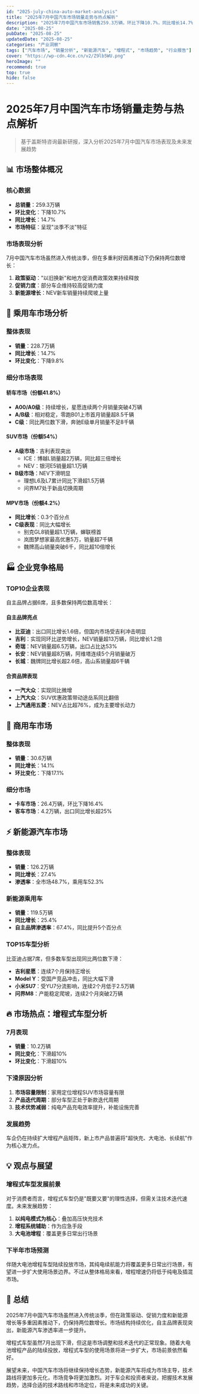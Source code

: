 ```yaml
---
id: "2025-july-china-auto-market-analysis"
title: "2025年7月中国汽车市场销量走势与热点解析"
description: "2025年7月中国汽车市场销售259.3万辆，环比下降10.7%，同比增长14.7%。本文深入分析市场走势、细分市场表现及增程式车型发展趋势。"
date: "2025-08-25"
pubDate: "2025-08-25"
updatedDate: "2025-08-25"
categories: "产业洞察"
tags: ["汽车市场", "销量分析", "新能源汽车", "增程式", "市场趋势", "行业报告"]
cover: "https://wp-cdn.4ce.cn/v2/Z9lb5WU.png"
heroImage: ""
recommend: true
top: true
hide: false
---
```


# 2025年7月中国汽车市场销量走势与热点解析

> 基于盖斯特咨询最新研报，深入分析2025年7月中国汽车市场表现及未来发展趋势

## 📊 市场整体概况

### 核心数据
- **总销量**：259.3万辆
- **环比变化**：下降10.7%
- **同比增长**：14.7%
- **市场特征**：呈现"淡季不淡"特征

### 市场表现分析
7月中国汽车市场虽然进入传统淡季，但在多重利好因素推动下仍保持两位数增长：

1. **政策驱动**："以旧换新"和地方促消费政策效果持续释放
2. **促销力度**：部分车企维持较高促销力度
3. **新能源增长**：NEV新车销量持续爬坡上量

## 🚗 乘用车市场分析

### 整体表现
- **销量**：228.7万辆
- **同比增长**：14.7%
- **环比变化**：下降9.8%

### 细分市场表现

#### 轿车市场（份额41.8%）
- **A00/A0级**：持续增长，星愿连续两个月销量突破4万辆
- **A/B级**：相对稳定，零跑B01上市首月销量超8.5千辆
- **C级**：同比两位数下滑，奔驰E级单月销量不足8千辆

#### SUV市场（份额54%）
- **A级市场**：吉利表现突出
  - ICE：博越L销量超2万辆，同比超三倍增长
  - NEV：银河E5销量超1.1万辆
- **B级市场**：NEV下滑明显
  - 理想L6及L7累计同比下滑超1.5万辆
  - 问界M7处于新品切换周期

#### MPV市场（份额4.2%）
- **同比增长**：0.3个百分点
- **C级表现**：同比大幅增长
  - 别克GL8销量超1.1万辆，蝉联榜首
  - 岚图梦想家最高优惠5万，销量超7千辆
  - 魏牌高山销量突破6千，同比超10倍增长

## 🏭 企业竞争格局

### TOP10企业表现
自主品牌占据6席，且多数保持两位数高增长：

#### 自主品牌亮点
- **比亚迪**：出口同比增长1.6倍，但国内市场受吉利冲击明显
- **吉利**：实现同环比逆势增长，NEV销量超13万辆，同比增长1.2倍
- **奇瑞**：NEV销量超6.5万辆，出口占比达53%
- **长安**：NEV销量超8万辆，阿维塔连续5个月销量破万
- **长城**：魏牌同比增长超2.6倍，高山系销量超6千辆

#### 合资品牌表现
- **一汽大众**：实现同比微增
- **上汽大众**：SUV优惠政策带动途岳系同比翻倍
- **上汽通用五菱**：NEV占比超76%，成为主要增长动力

## 🚛 商用车市场

### 整体表现
- **销量**：30.6万辆
- **同比增长**：14.1%
- **环比变化**：下降17.1%

### 细分市场
- **卡车市场**：26.4万辆，环比下降16.4%
- **客车市场**：4.2万辆，出口同比增长超25%

## ⚡ 新能源汽车市场

### 整体表现
- **销量**：126.2万辆
- **同比增长**：27.4%
- **渗透率**：全市场48.7%，乘用车52.3%

### 新能源乘用车
- **销量**：119.5万辆
- **同比增长**：25.4%
- **自主品牌渗透率**：67.4%，同比提升5个百分点

### TOP15车型分析
比亚迪占据7席，但多数车型出现同比两位数下滑：
- **吉利星愿**：连续7个月保持正增长
- **Model Y**：受国产竞品冲击，同比大幅下滑
- **小米SU7**：受YU7分流影响，连续2个月低于2.5万辆
- **问界M8**：产能稳定爬坡，连续2个月突破2万辆

## 🔥 市场热点：增程式车型分析

### 7月表现
- **销量**：10.2万辆
- **同比变化**：下滑超10%
- **环比变化**：下滑超10%

### 下滑原因分析
1. **市场容量限制**：家用定位增程SUV市场容量有限
2. **产品迭代周期**：部分车型正处于新款迭代周期
3. **技术优势减弱**：纯电产品充电效率提升，补能设施完善

### 发展趋势
车企仍在持续扩大增程产品矩阵，新上市产品普遍将"超快充、大电池、长续航"作为核心发力点。

## 💡 观点与展望

### 增程式车型发展前景
对于消费者而言，增程式车型仍是"既要又要"的理性选择，但需关注技术迭代速度。未来发展趋势：

1. **以纯电模式为核心**：叠加高压快充技术
2. **增程系统辅助**：作为应急手段
3. **大电池增程**：覆盖更多日常出行场景

### 下半年市场预测
伴随大电池增程车型陆续投放市场，其纯电续航能力将覆盖更多日常出行场景，有望进一步扩大使用场景边界。不过从整体格局来看，增程增速仍将低于纯电及插混市场。



## 📝 总结

2025年7月中国汽车市场虽然进入传统淡季，但在政策驱动、促销力度和新能源增长等多重因素推动下，仍保持两位数增长。市场结构持续优化，自主品牌表现突出，新能源汽车渗透率进一步提升。

增程式车型虽然7月出现下滑，但这是市场调整和技术迭代的正常现象。随着大电池增程产品的陆续投放，增程式车型的使用场景将进一步扩大，市场前景依然看好。

展望未来，中国汽车市场将继续保持增长态势，新能源汽车将成为市场主导，技术路线将更加多元化，市场竞争将更加激烈。对于车企和投资者来说，把握技术发展趋势，选择合适的技术路线和市场定位，将是未来成功的关键。
